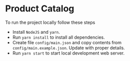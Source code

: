 # Product Catalog

To run the project locally follow these steps

* Install `NodeJS` and `yarn`.
* Run `yarn install` to install all dependencies.
* Create file `config/main.json` and copy contents from `config/main.example.json`. Update with proper details.
* Run `yarn start` to start local development web server.
